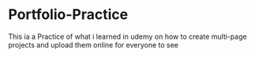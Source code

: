 # Portfolio-Practice
This ia a Practice of what i learned in udemy on how to create multi-page projects and upload them online for everyone to see
